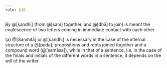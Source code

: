 ```yaml
---
rule: §18
---
```


By @[sandhi] (from @[sam] together, and @[dhā] to join) is meant the coalescence of two letters coming in immediate contact with each other.

(a) @[Saṃhitā] or @[sandhi] is necessary in the case of the internal structure of a @[pada], prepositions and roots joined together and a compound word (@[samāsa]), while in that of a sentence, i.e. in the case of the finals and initials of the different words in a sentence, it depends on the will of the writer.